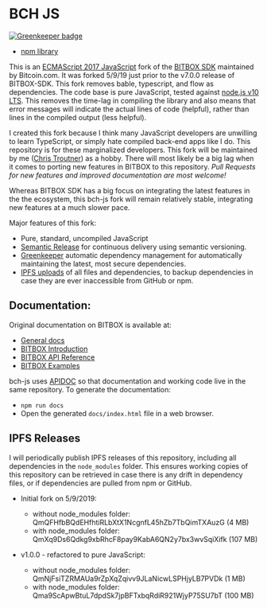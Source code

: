 # BCH JS

[![Greenkeeper badge](https://badges.greenkeeper.io/christroutner/bch-js.svg)](https://greenkeeper.io/)

- [npm library](https://www.npmjs.com/package/@chris.troutner/bch-js)

This is an [ECMAScript 2017 JavaScript](https://en.wikipedia.org/wiki/ECMAScript#8th_Edition_-_ECMAScript_2017) fork of
the [BITBOX SDK](https://github.com/Bitcoin-com/bitbox-sdk) maintained
by Bitcoin.com. It was forked 5/9/19 just prior to the v7.0.0 release of
BITBOX-SDK.
This fork removes bable, typescript, and
flow as dependencies. The code base is pure JavaScript, tested against
[node.js v10 LTS](https://nodejs.org/en/).
This removes the time-lag in compiling the library and also means that error messages
will indicate the actual lines of code (helpful), rather than lines in the
compiled output (less helpful).

I created this fork because I think many JavaScript developers are unwilling to
learn TypeScript, or simply hate compiled back-end apps like I do. This
repository is for
these marginalized developers. This fork will be maintained by
me ([Chris Troutner](https://memo.cash/profile/1NpYaazpQ26KrMTeFf66zVKy6x9KzcLgTA)) as
a hobby. There will most likely be a big lag when it comes to porting new
features in BITBOX to this repository. *Pull Requests for new features
and improved documentation are most welcome!*

Whereas BITBOX SDK has a big focus on integrating the latest features in the
the ecosystem, this bch-js fork will remain relatively stable, integrating
new features at a much slower pace.

Major features of this fork:
- Pure, standard, uncompiled JavaScript
- [Semantic Release](https://github.com/semantic-release/semantic-release) for
continuous delivery using semantic versioning.
- [Greenkeeper](https://greenkeeper.io/) automatic dependency management for
automatically maintaining the latest, most secure dependencies.
- [IPFS uploads](https://ipfs.io) of all files and dependencies, to backup
dependencies in case they are ever inaccessible from GitHub or npm.

## Documentation:

Original documentation on BITBOX is available at:

- [General docs](https://developer.bitcoin.com)
- [BITBOX Introduction](https://developer.bitcoin.com/bitbox)
- [BITBOX API Reference](https://developer.bitcoin.com/bitbox/docs/getting-started)
- [BITBOX Examples](./examples)

bch-js uses [APIDOC](http://apidocjs.com/) so that documentation and working code
live in the same repository. To generate the documentation:
- `npm run docs`
- Open the generated `docs/index.html` file in a web browser.

## IPFS Releases

I will periodically publish IPFS releases of this repository, including all
dependencies in the `node_modules` folder. This ensures working copies of this
repository can be retrieved in case there is any drift in dependency files, or
if dependencies are pulled from npm or GitHub.

- Initial fork on 5/9/2019:
  - without node_modules folder: QmQFHfbBQdEHfhtiRLbXtX1NcgnfL45hZb7TbQimTXAuzG (4 MB)
  - with node_modules folder: QmXq9Ds6Qdkg9xbRhcF8pay9KabA6QN2y7bx3wvSqiXifk (107 MB)

- v1.0.0 - refactored to pure JavaScript:
  - without node_modules folder: QmNjFsiTZRMAUa9rZpXqZqivv9JLaNicwLSPHjyLB7PVDk (1 MB)
  - with node_modules folder: Qma9ScApwBtuL7dpdSk7jpBFTxbqRdiR921WjyP75SU7bT (100 MB)
